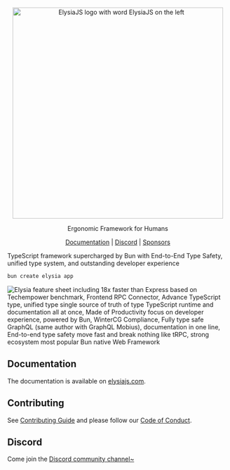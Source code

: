 <br>
<p align=center>
 <img src=https://github.com/elysiajs/elysia/assets/35027979/15653752-866c-4525-99f9-edde0aafc856 alt="ElysiaJS logo with word ElysiaJS on the left" width=480 />
</p>

<p align=center>Ergonomic Framework for Humans</p>

<p align=center>
    <a href=https://elysiajs.com>Documentation</a> | <a href=https://discord.gg/eaFJ2KDJck>Discord</a> | <a href=https://github.com/sponsors/SaltyAom>Sponsors</a>
</p>

TypeScript framework supercharged by Bun with End-to-End Type Safety, unified type system, and outstanding developer experience

```bash
bun create elysia app
```

![Elysia feature sheet including 18x faster than Express based on Techempower benchmark, Frontend RPC Connector, Advance TypeScript type, unified type single source of truth of type TypeScript runtime and documentation all at once, Made of Productivity focus on developer experience, powered by Bun, WinterCG Compliance, Fully type safe GraphQL (same author with GraphQL Mobius), documentation in one line, End-to-end type safety move fast and break nothing like tRPC, strong ecosystem most popular Bun native Web Framework](https://github.com/elysiajs/elysia/assets/35027979/879e297e-857d-419a-a1e2-fc6542e34b6b)

## Documentation
The documentation is available on [elysiajs.com](https://elysiajs.com).

## Contributing
See [Contributing Guide](CONTRIBUTING.md) and please follow our [Code of Conduct](CODE_OF_CONDUCT.md).

## Discord
Come join the [Discord community channel~](https://discord.gg/eaFJ2KDJck)
